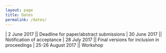 ```yaml
---
layout: page
title: Dates
permalink: /dates/
---
```


| 2 June 2017           ||             Deadline for paper/abstract submissions
| 30 June 2017          ||             Notification of acceptance
| 28 July 2017          ||             Final versions for inclusion in proceedings
| 25-26 August 2017     ||             Workshop
